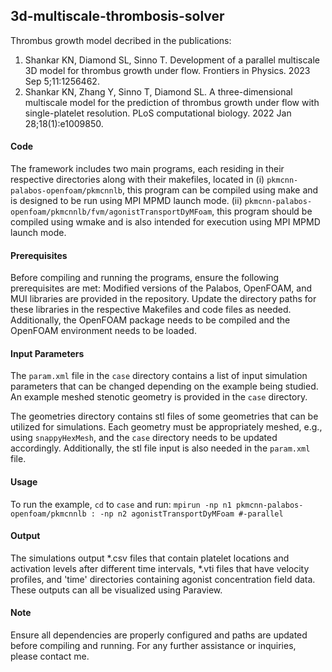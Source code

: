 ## 3d-multiscale-thrombosis-solver

Thrombus growth model decribed in the publications:

1. Shankar KN, Diamond SL, Sinno T. Development of a parallel multiscale 3D model for thrombus growth under flow. Frontiers in Physics. 2023 Sep 5;11:1256462.
2. Shankar KN, Zhang Y, Sinno T, Diamond SL. A three-dimensional multiscale model for the prediction of thrombus growth under flow with single-platelet resolution. PLoS computational biology. 2022 Jan 28;18(1):e1009850.

#### Code
The framework includes two main programs, each residing in their respective directories along with their makefiles, located in 
(i) `pkmcnn-palabos-openfoam/pkmcnnlb`, this program can be compiled using make and is designed to be run using MPI MPMD launch mode.
(ii) `pkmcnn-palabos-openfoam/pkmcnnlb/fvm/agonistTransportDyMFoam`, this program should be compiled using wmake and is also intended for execution using MPI MPMD launch mode.

#### Prerequisites
Before compiling and running the programs, ensure the following prerequisites are met:
Modified versions of the Palabos, OpenFOAM, and MUI libraries are provided in the repository. Update the directory paths for these libraries in the respective Makefiles and code files as needed. Additionally, the OpenFOAM package needs to be compiled and the OpenFOAM environment needs to be loaded. 

#### Input Parameters
The `param.xml` file in the `case` directory contains a list of input simulation parameters that can be changed depending on the example being studied. 
An example meshed stenotic geometry is provided in the `case` directory.

The geometries directory contains stl files of some geometries that can be utilized for simulations. Each geometry must be appropriately meshed, e.g., using `snappyHexMesh`, and the `case` directory needs to be updated accordingly. Additionally, the stl file input is also needed in the `param.xml` file. 

#### Usage
To run the example, `cd` to `case` and run:
````mpirun -np n1 pkmcnn-palabos-openfoam/pkmcnnlb : -np n2 agonistTransportDyMFoam #-parallel ````

#### Output 
The simulations output *.csv files that contain platelet locations and activation levels after different time intervals, *.vti files that have velocity profiles, and 'time' directories containing agonist concentration field data. These outputs can all be visualized using Paraview. 

#### Note
Ensure all dependencies are properly configured and paths are updated before compiling and running. For any further assistance or inquiries, please contact me.
